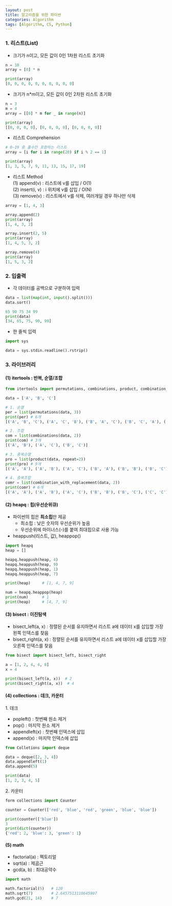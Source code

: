 ```yaml
---
layout: post
title: 알고리즘을 위한 파이썬
categories: Algorithm
tags: [Algorithm, CS, Python]
---
```


### 1. 리스트(List)
- 크기가 n이고, 모든 값이 0인 1차원 리스트 초기화

```python
n = 10
array = [0] * n

print(array)
[0, 0, 0, 0, 0, 0, 0, 0, 0, 0]
```

- 크기가 n*m이고, 모든 값이 0인 2차원 리스트 초기화

```python
n = 3
m = 4
array = [[0] * m for _ in range(n)]

print(array)
[[0, 0, 0, 0], [0, 0, 0, 0], [0, 0, 0, 0]]
```

- 리스트 Comprehension

```python
# 0~19 중 홀수만 포함하는 리스트
array = [i for i in range(20) if i % 2 == 1]

print(array)
[1, 3, 5, 7, 9, 11, 13, 15, 17, 19]
```

- 리스트 Method  
(1) append(v) : 리스트에 v를 삽입 / O(1)  
(2) insert(i, v) : i 위치에 v를 삽입 / O(N)  
(3) remove(v) : 리스트에서 v를 삭제, 여러개일 경우 하나만 삭제  

```python
array = [1, 4, 3]

array.append(2)
print(array)
[1, 4, 3, 2]

array.insert(2, 5)
print(array)
[1, 4, 5, 3, 2]

array.remove(4)
print(array)
[1, 5, 3, 2]
```

### 2. 입출력
- 각 데이터를 공백으로 구분하여 입력

```python
data = list(map(int, input().split()))
data.sort()

65 90 75 34 99
print(data)
[34, 65, 75, 90, 99]
```

- 한 줄씩 입력

```python
import sys

data = sys.stdin.readline().rstrip()
```


### 3. 라이브러리
#### (1) itertools : 반복, 순열/조합
```python
from itertools import permutations, combinations, product, combination_with_replacement

data = ['A', 'B', 'C']

# 1. 순열
per = list(permutations(data, 3))
print(per) # 6개
[('A', 'B', 'C'), ('A', 'C', 'B'), ('B', 'A', 'C'), ('B', 'C', 'A'), ('C', 'A', 'B'), ('C', 'B', 'A')]

# 2. 조합
com = list(combinations(data, 2))
print(com) # 3개
[('A', 'B'), ('A', 'C'), ('B', 'C')]

# 3. 중복순열
pro = list(product(data, repeat=2))
print(pro) # 9개
[('A', 'A'), ('A', 'B'), ('A', 'C'), ('B', 'A'), ('B', 'B'), ('B', 'C'), ('C', 'A'), ('C', 'B'), ('C', 'C')]

# 4. 중복조합
comr = list(combination_with_replacement(data, 2))
print(comr) # 6개
[('A', 'A'), ('A', 'B'), ('A', 'C'), ('B', 'B'), ('B', 'C'), ('C', 'C')]
```

#### (2) heapq : 힙(우선순위큐)
- 파이썬의 힙은 **최소힙**만 제공
  - 최소힙 : 낮은 숫자의 우선순위가 높음
  - 우선순위에 마이너스(-)를 붙여 최대힙으로 사용 가능
- heappush(리스트, 값), heappop()

```python
import heapq
heap = []

heapq.heappush(heap, 4)
heapq.heappush(heap, 9)
heapq.heappush(heap, 1)
heapq.heappush(heap, 7)

print(heap)     # [1, 4, 7, 9]

num = heapq.heappop(heap)
print(num)      # 1
print(heap)     # [4, 7, 9]
```

#### (3) bisect : 이진탐색
- bisect_left(a, x) : 정렬된 순서를 유지하면서 리스트 a에 데이터 x를 삽입할 가장 왼쪽 인덱스를 찾음
- bisect_right(a, x) : 정렬된 순서를 유지하면서 리스트 a에 데이터 x를 삽입할 가장 오른쪽 인덱스를 찾음

```python
from bisect import bisect_left, bisect_right

a = [1, 2, 4, 4, 8]
x = 4

print(bisect_left(a, x))  # 2
print(bisect_right(a, x))  # 4
```

#### (4) collections : 데크, 카운터
1\. 데크
- popleft() : 첫번째 원소 제거
- pop() : 마지막 원소 제거
- appendleft(x) : 첫번째 인덱스에 삽입
- append(x) : 마지막 인덱스에 삽입

```python
from Colletions import deque

data = deque([2, 3, 4])
data.appendleft(1)
data.append(5)

print(data)
[1, 2, 3, 4, 5]
```

2\. 카운터

```python
form collections import Counter

counter = Counter(['red', 'blue', 'red', 'green', 'blue', 'blue'])

print(counter(['blue'])
3
print(dict(counter))
{'red': 2, 'blue': 3, 'green': 1}
```


#### (5) math
- factorial(a) : 펙토리얼
- sqrt(a) : 제곱근
- gcd(a, b) : 최대공약수

```python
import math

math.factorial(5)   # 120
math.sqrt(7)        # 2.6457513110645907
math.gcd(21, 14)    # 7
```